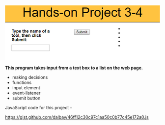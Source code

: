 
![project3-4 image](../project3-4/images/project3-4.png)

**This program takes input from a text box to a list on the web page.** 
* making decisions
* functions
* input element
* event-listener
* submit button

JavaScript code for this project - 

https://gist.github.com/dalbay/46ff12c30c97c1aa50c0b77c45e172a0.js
